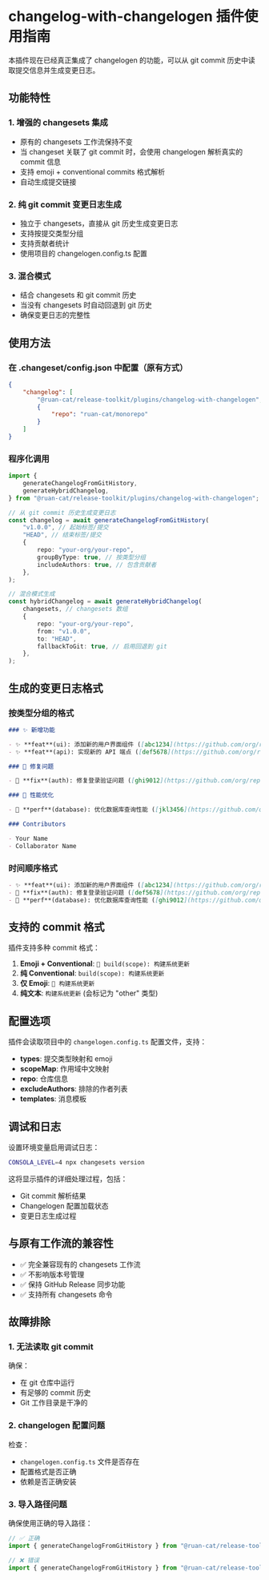# changelog-with-changelogen 插件使用指南

本插件现在已经真正集成了 changelogen 的功能，可以从 git commit 历史中读取提交信息并生成变更日志。

## 功能特性

### 1. 增强的 changesets 集成

- 原有的 changesets 工作流保持不变
- 当 changeset 关联了 git commit 时，会使用 changelogen 解析真实的 commit 信息
- 支持 emoji + conventional commits 格式解析
- 自动生成提交链接

### 2. 纯 git commit 变更日志生成

- 独立于 changesets，直接从 git 历史生成变更日志
- 支持按提交类型分组
- 支持贡献者统计
- 使用项目的 changelogen.config.ts 配置

### 3. 混合模式

- 结合 changesets 和 git commit 历史
- 当没有 changesets 时自动回退到 git 历史
- 确保变更日志的完整性

## 使用方法

### 在 .changeset/config.json 中配置（原有方式）

```json
{
	"changelog": [
		"@ruan-cat/release-toolkit/plugins/changelog-with-changelogen",
		{
			"repo": "ruan-cat/monorepo"
		}
	]
}
```

### 程序化调用

```typescript
import {
	generateChangelogFromGitHistory,
	generateHybridChangelog,
} from "@ruan-cat/release-toolkit/plugins/changelog-with-changelogen";

// 从 git commit 历史生成变更日志
const changelog = await generateChangelogFromGitHistory(
	"v1.0.0", // 起始标签/提交
	"HEAD", // 结束标签/提交
	{
		repo: "your-org/your-repo",
		groupByType: true, // 按类型分组
		includeAuthors: true, // 包含贡献者
	},
);

// 混合模式生成
const hybridChangelog = await generateHybridChangelog(
	changesets, // changesets 数组
	{
		repo: "your-org/your-repo",
		from: "v1.0.0",
		to: "HEAD",
		fallbackToGit: true, // 启用回退到 git
	},
);
```

## 生成的变更日志格式

### 按类型分组的格式

```markdown
### ✨ 新增功能

- ✨ **feat**(ui): 添加新的用户界面组件 ([abc1234](https://github.com/org/repo/commit/abc1234))
- ✨ **feat**(api): 实现新的 API 端点 ([def5678](https://github.com/org/repo/commit/def5678))

### 🐞 修复问题

- 🐞 **fix**(auth): 修复登录验证问题 ([ghi9012](https://github.com/org/repo/commit/ghi9012))

### 🐎 性能优化

- 🐎 **perf**(database): 优化数据库查询性能 ([jkl3456](https://github.com/org/repo/commit/jkl3456))

### Contributors

- Your Name
- Collaborator Name
```

### 时间顺序格式

```markdown
- ✨ **feat**(ui): 添加新的用户界面组件 ([abc1234](https://github.com/org/repo/commit/abc1234))
- 🐞 **fix**(auth): 修复登录验证问题 ([def5678](https://github.com/org/repo/commit/def5678))
- 🐎 **perf**(database): 优化数据库查询性能 ([ghi9012](https://github.com/org/repo/commit/ghi9012))
```

## 支持的 commit 格式

插件支持多种 commit 格式：

1. **Emoji + Conventional**: `🔧 build(scope): 构建系统更新`
2. **纯 Conventional**: `build(scope): 构建系统更新`
3. **仅 Emoji**: `🔧 构建系统更新`
4. **纯文本**: `构建系统更新` (会标记为 "other" 类型)

## 配置选项

插件会读取项目中的 `changelogen.config.ts` 配置文件，支持：

- **types**: 提交类型映射和 emoji
- **scopeMap**: 作用域中文映射
- **repo**: 仓库信息
- **excludeAuthors**: 排除的作者列表
- **templates**: 消息模板

## 调试和日志

设置环境变量启用调试日志：

```bash
CONSOLA_LEVEL=4 npx changesets version
```

这将显示插件的详细处理过程，包括：

- Git commit 解析结果
- Changelogen 配置加载状态
- 变更日志生成过程

## 与原有工作流的兼容性

- ✅ 完全兼容现有的 changesets 工作流
- ✅ 不影响版本号管理
- ✅ 保持 GitHub Release 同步功能
- ✅ 支持所有 changesets 命令

## 故障排除

### 1. 无法读取 git commit

确保：

- 在 git 仓库中运行
- 有足够的 commit 历史
- Git 工作目录是干净的

### 2. changelogen 配置问题

检查：

- `changelogen.config.ts` 文件是否存在
- 配置格式是否正确
- 依赖是否正确安装

### 3. 导入路径问题

确保使用正确的导入路径：

```typescript
// ✅ 正确
import { generateChangelogFromGitHistory } from "@ruan-cat/release-toolkit/plugins/changelog-with-changelogen";

// ❌ 错误
import { generateChangelogFromGitHistory } from "@ruan-cat/release-toolkit";
```
